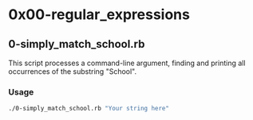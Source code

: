 # 0x00-regular_expressions

## 0-simply_match_school.rb

This script processes a command-line argument, finding and printing all occurrences of the substring "School".

### Usage

```bash
./0-simply_match_school.rb "Your string here"
